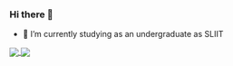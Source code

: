 ### Hi there 👋


<!-- **Sahan-Sandeepa/Sahan-Sandeepa** is a ✨ _special_ ✨ repository because its `README.md` (this file) appears on your GitHub profile.

Here are some ideas to get you started:

- 🔭 I’m currently working on ... -->
- 🌱 I’m currently studying as an undergraduate as SLIIT
<!-- - 👯 I’m looking to collaborate on ...
- 🤔 I’m looking for help with ...
- 💬 Ask me about ...
- 📫 How to reach me: ...
- 😄 Pronouns: ...
- ⚡ Fun fact: ... -->

<!-- [![Top Langs](https://github-readme-stats.vercel.app/api/top-langs/?username=Sahan-Sandeepa&size_weight=0.5&count_weight=0.5)](https://github.com/Sahan-Sandeepa/github-readme-stats)
![Sahan-Sandeepa's GitHub stats](https://github-readme-stats.vercel.app/api?username=Sahan-Sandeepa&show_icons=true&theme=radical&rank_icon=github&bg_color=fffefe&text_color=434d58&icon_color=4c71f2&ring_color=4c71f2) -->


<a href="https://github.com/Sahan-Sandeepa/github-readme-stats">
  <img align="center" src="https://github-readme-stats.vercel.app/api/pin/?username=Sahan-Sandeepa&repo=github-readme-stats" />
</a>
<a href="https://github.com/Sahan-Sandeepa/convoychat">
  <img align="center" src="https://github-readme-stats.vercel.app/api/pin/?username=Sahan-Sandeepa&repo=convoychat" />
</a>
